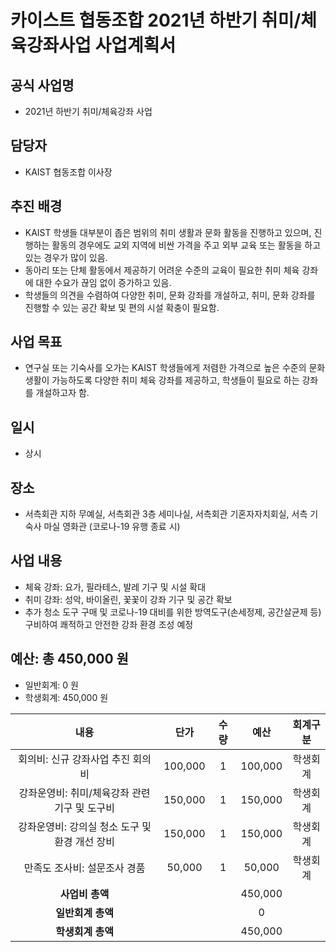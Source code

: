 카이스트 협동조합 2021년 하반기 취미/체육강좌사업 사업계획서
===

## 공식 사업명
- 2021년 하반기 취미/체육강좌 사업

## 담당자
- KAIST 협동조합 이사장

## 추진 배경
- KAIST 학생들 대부분이 좁은 범위의 취미 생활과 문화 활동을 진행하고 있으며, 진행하는 활동의 경우에도 교외 지역에 비싼 가격을 주고 외부 교육 또는 활동을 하고있는 경우가 많이 있음.
- 동아리 또는 단체 활동에서 제공하기 어려운 수준의 교육이 필요한 취미 체육 강좌에 대한 수요가 끊임 없이 증가하고 있음.
- 학생들의 의견을 수렴하여 다양한 취미, 문화 강좌를 개설하고, 취미, 문화 강좌를 진행할 수 있는 공간 확보 및 편의 시설 확충이 필요함.

## 사업 목표
- 연구실 또는 기숙사를 오가는 KAIST 학생들에게 저렴한 가격으로 높은 수준의 문화 생활이 가능하도록 다양한 취미 체육 강좌를 제공하고, 학생들이 필요로 하는 강좌를 개설하고자 함.

## 일시
- 상시

## 장소
- 서측회관 지하 무예실, 서측회관 3층 세미나실, 서측회관 기혼자자치회실, 서측 기숙사 마실 영화관 (코로나-19 유행 종료 시)

## 사업 내용
- 체육 강좌: 요가, 필라테스, 발레 기구 및 시설 확대
- 취미 강좌: 성악, 바이올린, 꽃꽃이 강좌 기구 및 공간 확보
- 추가 청소 도구 구매 및 코로나-19 대비를 위한 방역도구(손세정제, 공간살균제 등) 구비하여 쾌적하고 안전한 강좌 환경 조성 예정

## 예산: 총 450,000 원
- 일반회계: 0 원
- 학생회계: 450,000 원 

| **내용** | **단가** | **수량** | **예산** | **회계구분** | 
|:---:|:---:|:---:|:---:|:---:| 
| 회의비: 신규 강좌사업 추진 회의비 | 100,000 | 1 | 100,000 | 학생회계 |
| 강좌운영비: 취미/체육강좌 관련 기구 및 도구비 | 150,000 | 1 | 150,000 | 학생회계 |
| 강좌운영비: 강의실 청소 도구 및 환경 개선 장비 | 150,000 | 1 | 150,000 | 학생회계 |
| 만족도 조사비: 설문조사 경품 | 50,000 | 1 | 50,000 | 학생회계 |
| **사업비 총액** |  |  |  450,000 | |
| **일반회계 총액** |  |  | 0 | |
| **학생회계 총액** |  |  | 450,000 | |
